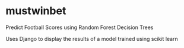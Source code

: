# mustwinbet
Predict Football Scores using Random Forest Decision Trees

Uses Django to display the results of a model trained using scikit learn
